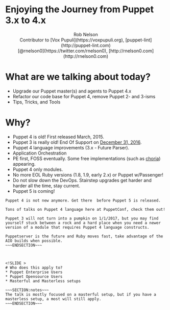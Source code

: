 <!SLIDE center subsection>
# Enjoying the Journey from Puppet 3.x to 4.x



<!SLIDE center>
<center>Rob Nelson</center>
<center>Contributor to [Vox Pupuli](https://voxpupuli.org), [puppet-lint](http://puppet-lint.com)</center>
<center>[@rnelson0](https://twitter.com/rnelson0), [http://rnelson0.com](http://rnelson0.com)</center>



<!SLIDE incremental>
# What are we talking about today?
* Upgrade our Puppet master(s) and agents to Puppet 4.x
* Refactor our code base for Puppet 4, remove Puppet 2- and 3-isms
* Tips, Tricks, and Tools



<!SLIDE incremental>

# Why?

* Puppet 4 is old! First released March, 2015.
* Puppet 3 is really old! End Of Support on [December 31, 2016](https://puppet.com/misc/puppet-enterprise-lifecycle).
* Puppet 4 language improvements (3.x - Future Parser).
* Application Orchestration
 * PE first, FOSS eventually. Some free implementations (such as [choria](https://github.com/ripienaar/mcollective-choria)) appearing.
* Puppet 4 only modules.
* No more EOL Ruby versions (1.8, 1.9, early 2.x) or Puppet w/Passenger!
* Do not slow down the DevOps. Stairstep upgrades get harder and harder all the time, stay current.
* Puppet 5 is coming!

~~~SECTION:notes~~~
Puppet 4 is not new anymore. Get there  before Puppet 5 is released.

Tons of talks on Puppet 4 language here at PuppetConf, check them out!

Puppet 3 will not turn into a pumpkin on 1/1/2017, but you may find yourself stuck between a rock and a hard place when you need a newer version of a module that requires Puppet 4 language constructs.

Puppetserver is the future and Ruby moves fast, take advantage of the AIO builds when possible.
~~~ENDSECTION~~~



<!SLIDE >
# Who does this apply to?
* Puppet Enterprise Users
* Puppet Opensource Users
* Masterful and Masterless setups

~~~SECTION:notes~~~
The talk is mostly focused on a masterful setup, but if you have a masterless setup, a most will still apply.
~~~ENDSECTION~~~
